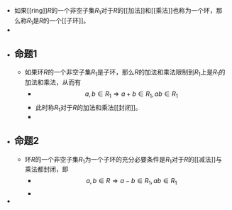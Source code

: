 - 如果[[ring]]$R$的一个非空子集$R_1$对于$R$的[[加法]]和[[乘法]]也称为一个环，那么称$R_1$是$R$的一个[[子环]]。
-
- ## 命题1
	- 如果环$R$的一个非空子集$R_1$是子环，那么$R$的加法和乘法限制到$R_1$上是$R_1$的加法和乘法，从而有
		- $$a,b\in R_1\Longrightarrow a+b\in R_1, ab\in R_1$$
		- 此时称$R_1$对于$R$的加法和乘法[[封闭]]。
		-
- ## 命题2
	- 环$R$的一个非空子集$R_1$为一个子环的充分必要条件是$R_1$对于$R$的[[减法]]与乘法都封闭，即
		- $$a,b\in R\Longrightarrow a-b\in R_1,ab\in R_1$$
		-
-
